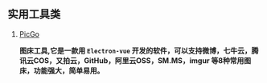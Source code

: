 
## 实用工具类

1. [PicGo](https://github.com/Molunerfinn/PicGo)

	**图床工具,它是一款用 `Electron-vue` 开发的软件，可以支持微博，七牛云，腾讯云COS，又拍云，GitHub，阿里云OSS，SM.MS，imgur 等8种常用图床，功能强大，简单易用。**

